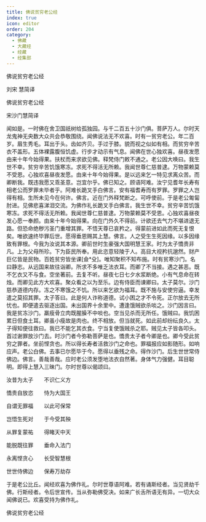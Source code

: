 ```yaml
---
title: 佛说贫穷老公经
index: true
icon: editor
order: 204
category:
  - 佛藏
  - 大藏经
  - 经藏
  - 经集部
---
```


  佛说贫穷老公经  

刘宋 慧简译  

佛说贫穷老公经  

宋沙门慧简译  

闻如是。一时佛在舍卫国祇树给孤独园。与千二百五十沙门俱。菩萨万人。尔时天龙鬼神无央数大众共会恭敬围绕。闻佛说法无不欢喜。时有一贫穷老公。年二百岁。眉生秀毛。耳出于头。齿如齐贝。手过于膝。貌而视之似如有相。而贫穷辛苦衣不盖形。五体裸露腹恒饥虚。行步才动示有气息。闻佛在世心独欢喜。昼夜发愿由来十年今始得果。扶杖而来求欲见佛。释梵侍门敕不通之。老公因大唤曰。我生世不幸。贫穷辛苦饥饿寒冻。求死不得活无所赖。我闻世尊仁慈普逮。万物蒙赖莫不受恩。心独欢喜昼夜发愿。由来十年今始得果。是以远来乞一特见求离众苦。而卿断我。既违我愿又乖圣意。岂宜尔乎。佛已知之。顾语阿难。汝宁见耆年长寿有相老公而罗罪未毕者乎。阿难长跪叉手白佛言。安有福耆寿而有罗罪。罗罪之人岂得有相。生所未见今在何许。佛言。近在门外释梵断之。可呼使前。于是老公匍匐肘进。见佛悲喜涕泪交流。为佛作礼长跪叉手白佛言。我生世不幸。贫穷辛苦饥饿寒冻。求死不得活无所赖。我闻世尊仁慈普逮。万物蒙赖莫不受恩。心独欢喜昼夜发心愿一奉颜。由来十年今始得果。向在门外久不得前。计欲还去气力不堪进退无路。但恐命绝秽污圣门重增其罪。不悟天尊已哀矜之。得蒙前进如此而死无复恨矣。唯欲速终毕罪后世。愿得垂恩赐其上慧。佛言。人之受生生死因缘。以多因缘致有罪根。今我为汝说其本源。卿前世时生豪强大国明慧王家。时为太子憍贵非凡。上为父母所珍。下为臣民所奉。用此恣意轻陵于人。高目大视矜抗邈然。财产巨亿皆是民物。百姓贫穷皆坐课[僉*殳]。唯知聚积不知布施。时有贫寒沙门。名曰静志。从远国来故往诣卿。所求不多唯乏法衣耳。而卿了不当接。遇之甚恶。既不乞衣又不与食。空坐著前。去复不听。昼夜七日七夕水浆断绝。小有气息命在转烛。而卿见此方大欢喜。聚众看之以为至乐。边有侍臣而谏卿曰。太子莫尔。沙门慈恭道德内存。冻之不寒饿之不饥。所以来乞欲为福耳。既不施与安使穷逼。幸发遣之莫招其罪。太子答曰。此是何人诈称道德。试小困之才不令死。正尔放去无所忧也。即便遣去驱逐出国。未出国界十余里中。遭逢饿贼欲杀啖之。沙门因言曰。我是贫冻沙门。羸瘦骨立肉既腥臊不中啖也。空当见杀而无所任。饿贼曰。我饥困累日但食土耳。卿虽小瘦故是肉也。终不相放。但当就死。如此前却纷纭良久。太子得知便往救曰。我已不能乞其衣食。宁当复使饿贼杀之耶。贼见太子皆各叩头。首过谢罪放沙门去。时沙门者今弥勒菩萨是也。憍贵太子者今卿是也。卿今受此贫穷之罪者。坐前悭贪也。所以得长寿者活救沙门之命也。罪福报应如影随形。如响应声。老公白佛。去事已尔愿毕于今。愿得以垂残之命。得作沙门。后生世世常侍佛边。佛言。善哉善哉。应时老公须发堕地法衣自然著。身体气力强健。耳目聪明。即得上慧入三昧门。尔时世尊以偈颂曰。  

汝昔为太子　　不识仁义方  

憍贵自放恣　　恃为大国王  

自谓无罪福　　以此可保常  

岂悟生死对　　于今受其殃  

从罪复蒙祐　　得睹天中天  

能脱既往罪　　垂命入法门  

永离悭贪心　　长受智慧根  

世世侍佛边　　保寿万劫存  

于是老公比丘。闻经欢喜为佛作礼。尔时世尊语阿难。若有诵斯经者。当见贤劫千佛。行斯经者。令后世宣传。当从弥勒佛受决。如来广长舌所语无有异。一切大众闻佛说已。欢喜受持为佛作礼。  

佛说贫穷老公经  

